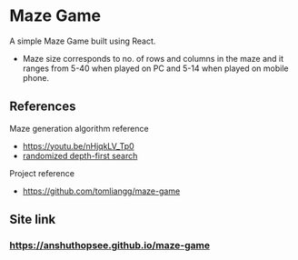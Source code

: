 # Maze Game

A simple Maze Game built using React.

- Maze size corresponds to no. of rows and columns in the maze and it ranges from 5-40 when played on PC and 5-14 when played on mobile phone.

## References

Maze generation algorithm reference
- https://youtu.be/nHjqkLV_Tp0
- [randomized depth-first search](https://en.wikipedia.org/wiki/Maze_generation_algorithm#Randomized_depth-first_search)

Project reference
- https://github.com/tomliangg/maze-game

## Site link
### https://anshuthopsee.github.io/maze-game

